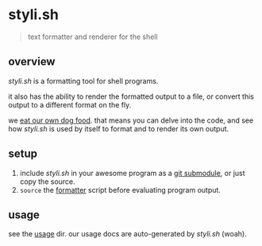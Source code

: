 
# styli.sh

> text formatter and renderer for the shell

## overview

_styli.sh_ is a formatting tool for shell programs.

it also has the ability to render the formatted output to a file, or 
convert this output to a different format on the fly.

we [eat our own dog food][3]. that means you can delve into the code, 
and see how _styli.sh_ is used by itself to format and to render its own output.

## setup

1. include _styli.sh_ in your awesome program as a [git submodule][1], or just copy the source.
1. `source` the [formatter][2] script before evaluating program output.

## usage

see the [usage][4] dir. our usage docs are auto-generated by _styli.sh_ (woah).





[1]: https://git-scm.com/book/en/v2/Git-Tools-Submodules
[2]: /formatter
[3]: https://en.wikipedia.org/wiki/Eating_your_own_dog_food
[4]: /usage